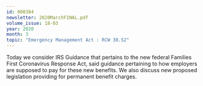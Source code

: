 ```yaml
---
id: 000384
newsletter: 2020MarchFINAL.pdf
volume_issue: 18-03
year: 2020
month: 3
topic: "Emergency Management Act : RCW 38.52"
---
```


Today we consider IRS Guidance that pertains to the new federal Families First Coronavirus Response Act, said guidance pertaining to how employers are supposed to pay for these new benefits. We also discuss new proposed legislation providing for permanent benefit charges.